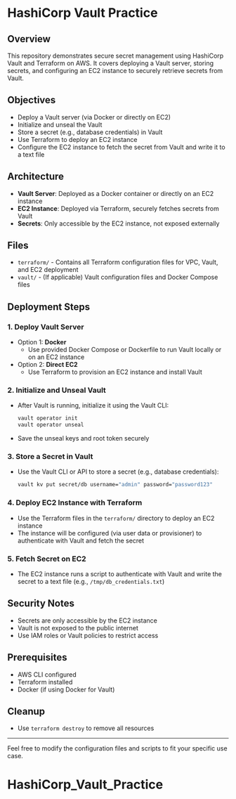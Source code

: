 # HashiCorp Vault Practice

## Overview
This repository demonstrates secure secret management using HashiCorp Vault and Terraform on AWS. It covers deploying a Vault server, storing secrets, and configuring an EC2 instance to securely retrieve secrets from Vault.

## Objectives
- Deploy a Vault server (via Docker or directly on EC2)
- Initialize and unseal the Vault
- Store a secret (e.g., database credentials) in Vault
- Use Terraform to deploy an EC2 instance
- Configure the EC2 instance to fetch the secret from Vault and write it to a text file

## Architecture
- **Vault Server**: Deployed as a Docker container or directly on an EC2 instance
- **EC2 Instance**: Deployed via Terraform, securely fetches secrets from Vault
- **Secrets**: Only accessible by the EC2 instance, not exposed externally

## Files
- `terraform/` - Contains all Terraform configuration files for VPC, Vault, and EC2 deployment
- `vault/` - (If applicable) Vault configuration files and Docker Compose files

## Deployment Steps

### 1. Deploy Vault Server
- Option 1: **Docker**
	- Use provided Docker Compose or Dockerfile to run Vault locally or on an EC2 instance
- Option 2: **Direct EC2**
	- Use Terraform to provision an EC2 instance and install Vault

### 2. Initialize and Unseal Vault
- After Vault is running, initialize it using the Vault CLI:
	```sh
	vault operator init
	vault operator unseal
	```
- Save the unseal keys and root token securely

### 3. Store a Secret in Vault
- Use the Vault CLI or API to store a secret (e.g., database credentials):
	```sh
	vault kv put secret/db username="admin" password="password123"
	```

### 4. Deploy EC2 Instance with Terraform
- Use the Terraform files in the `terraform/` directory to deploy an EC2 instance
- The instance will be configured (via user data or provisioner) to authenticate with Vault and fetch the secret

### 5. Fetch Secret on EC2
- The EC2 instance runs a script to authenticate with Vault and write the secret to a text file (e.g., `/tmp/db_credentials.txt`)

## Security Notes
- Secrets are only accessible by the EC2 instance
- Vault is not exposed to the public internet
- Use IAM roles or Vault policies to restrict access

## Prerequisites
- AWS CLI configured
- Terraform installed
- Docker (if using Docker for Vault)

## Cleanup
- Use `terraform destroy` to remove all resources

---

Feel free to modify the configuration files and scripts to fit your specific use case.
# HashiCorp_Vault_Practice